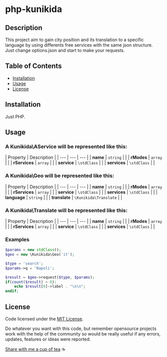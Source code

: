 # php-kunikida


## Description

This project aim to gain city position and its translation to a specific language by using differents free services with the same json structure. Just change options.json and start to make your requests. 

## Table of Contents

- [Installation](#installation)
- [Usage](#usage)
- [License](#license)

## Installation

Just PHP.

## Usage 

### A Kunikida\AService will be represented like this:

| Property | Description |
| --- | --- | --- |
| **name** | `string` |  |
| **rModes** | `array` |  |
| **rServices** | `array` |  |
| **service** | `\stdClass` |  |
| **services** | `\stdClass` |  |


### A Kunikida\Geo will be represented like this:

| Property | Description |
| --- | --- | --- |
| **name** | `string` |  |
| **rModes** | `array` |  |
| **rServices** | `array` |  |
| **service** | `\stdClass` |  |
| **services** | `\stdClass` |  |
| **language** | `string` |  |
| **translate** | `\Kunikida\Translate` |  |

### A Kunikida\Translate will be represented like this:

| Property | Description |
| --- | --- | --- |
| **name** | `string` |  |
| **rModes** | `array` |  |
| **rServices** | `array` |  |
| **service** | `\stdClass` |  |
| **services** | `\stdClass` |  |

### Examples

```php
$params = new stdClass();
$geo = new \Kunikida\Geo('it');

$type = 'search';
$params->q = 'Napoli';

$result = $geo->request($type, $params);
if(count($result) > 0):
    echo $result[0]->label . "\n\n";
endif;
```

## License

Code licensed under the [MIT License](https://github.com/BlorisL/php-tsuruya/blob/main/LICENSE).

Do whatever you want with this code, but remember opensource projects work with the help of the community so would be really useful if any errors, updates, features or ideas were reported.

[Share with me a cup of tea](https://www.buymeacoffee.com/bloris) ☕
